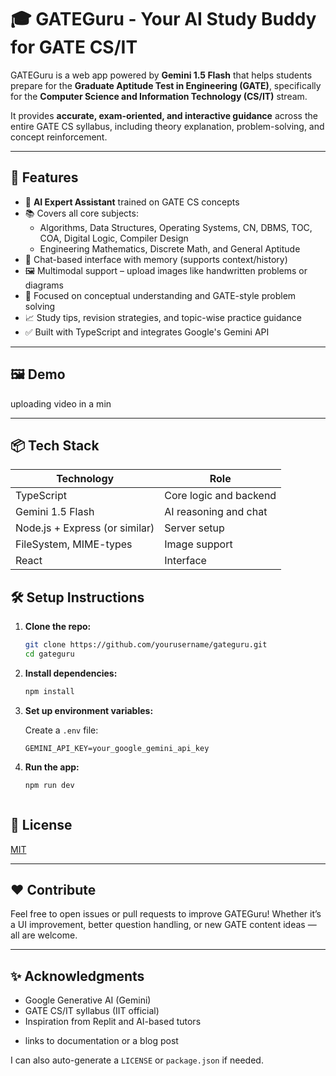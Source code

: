 
# 🎓 GATEGuru - Your AI Study Buddy for GATE CS/IT

GATEGuru is a web app powered by **Gemini 1.5 Flash** that helps students prepare for the **Graduate Aptitude Test in Engineering (GATE)**, specifically for the **Computer Science and Information Technology (CS/IT)** stream.

It provides **accurate, exam-oriented, and interactive guidance** across the entire GATE CS syllabus, including theory explanation, problem-solving, and concept reinforcement.

---

## 🚀 Features

- 🧠 **AI Expert Assistant** trained on GATE CS concepts
- 📚 Covers all core subjects:
  - Algorithms, Data Structures, Operating Systems, CN, DBMS, TOC, COA, Digital Logic, Compiler Design
  - Engineering Mathematics, Discrete Math, and General Aptitude
- 💬 Chat-based interface with memory (supports context/history)
- 🖼️ Multimodal support – upload images like handwritten problems or diagrams
- 🎯 Focused on conceptual understanding and GATE-style problem solving
- 📈 Study tips, revision strategies, and topic-wise practice guidance
- ✅ Built with TypeScript and integrates Google's Gemini API

---

## 🖼️ Demo

uploading video in a min

---

## 📦 Tech Stack

| Technology | Role |
|------------|------|
| TypeScript | Core logic and backend |
| Gemini 1.5 Flash | AI reasoning and chat |
| Node.js + Express (or similar) | Server setup |
| FileSystem, MIME-types | Image support |
| React | Interface |


## 🛠️ Setup Instructions

1. **Clone the repo:**
   ```bash
   git clone https://github.com/yourusername/gateguru.git
   cd gateguru

2. **Install dependencies:**

   ```bash
   npm install

3. **Set up environment variables:**

   Create a `.env` file:

   ```
   GEMINI_API_KEY=your_google_gemini_api_key

4. **Run the app:**

   ```bash
   npm run dev



## 📄 License

[MIT](LICENSE)

---

## ❤️ Contribute

Feel free to open issues or pull requests to improve GATEGuru! Whether it’s a UI improvement, better question handling, or new GATE content ideas — all are welcome.

---

## ✨ Acknowledgments

* Google Generative AI (Gemini)
* GATE CS/IT syllabus (IIT official)
* Inspiration from Replit and AI-based tutors


- links to documentation or a blog post

I can also auto-generate a `LICENSE` or `package.json` if needed.
```
